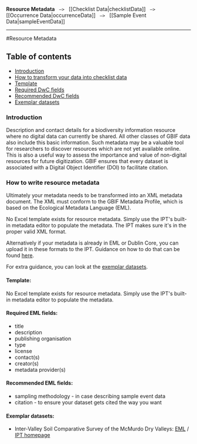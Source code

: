 **Resource Metadata** &nbsp;&nbsp;``—>``&nbsp;&nbsp; [[Checklist Data|checklistData]] &nbsp;&nbsp;``—>``&nbsp;&nbsp; [[Occurrence Data|occurrenceData]] &nbsp;&nbsp;``—>``&nbsp;&nbsp; [[Sample Event Data|sampleEventData]]

---

#Resource Metadata

## Table of contents
+ [Introduction](resourceMetadata#introduction)
+ [How to transform your data into checklist data](resourceMetadata#how-to-transform-your-data-into-checklist-data)
+ [Template](resourceMetadata#template)
+ [Required DwC fields](resourceMetadata#required-dwc-fields)
+ [Recommended DwC fields](resourceMetadata#recommended-dwc-fields)
+ [Exemplar datasets](resourceMetadata#exemplar-datasets)

### Introduction
Description and contact details for a biodiversity information resource where no digital data can currently be shared.  All other classes of GBIF data also include this basic information.  Such metadata may be a valuable tool for researchers to discover resources which are not yet available online.  This is also a useful way to assess the importance and value of non-digital resources for future digitization. GBIF ensures that every dataset is associated with a Digital Object Identifier (DOI) to facilitate citation.

### How to write resource metadata
Ultimately your metadata needs to be transformed into an XML metadata document. The XML must conform to the GBIF Metadata Profile, which is based on the Ecological Metadata Language (EML). 

No Excel template exists for resource metadata. Simply use the IPT's built-in metadata editor to populate the metadata. The IPT makes sure it's in the proper valid XML format. 

Alternatively if your metadata is already in EML or Dublin Core, you can upload it in these formats to the IPT. Guidance on how to do that can be found [here](IPT2ManualNotes.wiki#upload-a-metadata-file).

For extra guidance, you can look at the [exemplar datasets](resourceMetadata#exemplar-datasets). 

#### Template: 
No Excel template exists for resource metadata. Simply use the IPT's built-in metadata editor to populate the metadata.

#### Required EML fields: 
* title
* description
* publishing organisation
* type
* license
* contact(s)
* creator(s)
* metadata provider(s)

#### Recommended EML fields: 
* sampling methodology - in case describing sample event data
* citation - to ensure your dataset gets cited the way you want

#### Exemplar datasets: 
* Inter-Valley Soil Comparative Survey of the McMurdo Dry Valleys: [EML](http://ipt.biodiversity.aq/eml.do?r=ictar_ivscs&v=1) / [IPT homepage](http://ipt.biodiversity.aq/resource.do?r=ictar_ivscs)